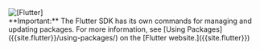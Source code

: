 <aside class="alert alert-warning"><div class="alert-with-image">
  <img src="{% asset_path shared/flutter/logo/default.svg %}" alt="[Flutter]">
  <div markdown="1">
  **Important:**
  The Flutter SDK has its own commands for managing and updating packages.
  For more information, see
  [Using Packages]({{site.flutter}}/using-packages/)
  on the [Flutter website.]({{site.flutter}})
  </div>
</div></aside>
